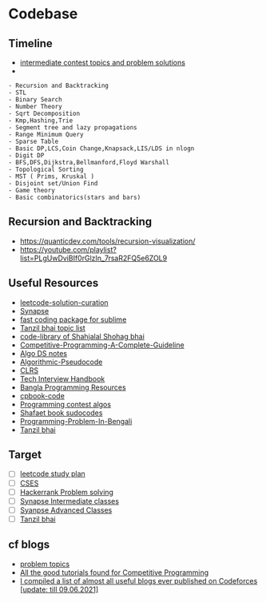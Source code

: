# Codebase
## Timeline

- [intermediate contest topics and problem solutions](https://docs.google.com/spreadsheets/d/1HML2NaADcbG79nyJ9odDd_4UVLFQiKhfNsuCT3Gwj-o/edit#gid=0)
- 

```
- Recursion and Backtracking
- STL
- Binary Search
- Number Theory
- Sqrt Decomposition 
- Kmp,Hashing,Trie
- Segment tree and lazy propagations
- Range Minimum Query
- Sparse Table
- Basic DP,LCS,Coin Change,Knapsack,LIS/LDS in nlogn
- Digit DP 
- BFS,DFS,Dijkstra,Bellmanford,Floyd Warshall
- Topological Sorting
- MST ( Prims, Kruskal ) 
- Disjoint set/Union Find
- Game theory 
- Basic combinatorics(stars and bars) 
```

## Recursion and Backtracking
- https://quanticdev.com/tools/recursion-visualization/
- https://youtube.com/playlist?list=PLgUwDviBIf0rGlzIn_7rsaR2FQ5e6ZOL9


## Useful Resources

- [leetcode-solution-curation](https://github.com/Tahanima/leetcode-solution-curation)
- [Synapse](https://docs.google.com/spreadsheets/d/16DqZGElOw4lm-JP38d-65iZ0FvUhWtuniBxRuCItv4Y/edit#gid=0)
- [fast coding package for sublime](https://github.com/Geek-a-Byte/FastOlympicCoding)
- [Tanzil bhai topic list](https://docs.google.com/spreadsheets/d/1zwXs4FAfK2pYpVSenyLXkoGS0doOpK1xmrVkU3PB36M/edit#gid=270414271)
- [code-library of Shahjalal Shohag bhai](https://github.com/ShahjalalShohag/code-library)
- [Competitive-Programming-A-Complete-Guideline](https://github.com/ShahjalalShohag/Competitive-Programming-A-Complete-Guideline)
- [Algo DS notes](https://github.com/jainaman224/Algo_Ds_Notes)
- [Algorithmic-Pseudocode](https://github.com/Just-A-Visitor/Algorithmic-Pseudocode)
- [CLRS](https://github.com/gzc/CLRS)
- [Tech Interview Handbook](https://github.com/yangshun/tech-interview-handbook)
- [Bangla Programming Resources](https://github.com/sultanoid/bangla-programming-resources)
- [cpbook-code](https://github.com/stevenhalim/cpbook-code)
- [Programming contest algos](https://github.com/Shafaet/Programming-Contest-Algorithms)
- [Shafaet book sudocodes](https://github.com/Shafaet/book-sudocodes)
- [Programming-Problem-In-Bengali](https://github.com/hasancse91/Programming-Problem-In-Bengali)
- [Tanzil bhai](https://docs.google.com/document/d/1os2hfyZWK1nNGlbzZiJA0CSWFfEDgmWXfoVox62xHZk/edit#heading=h.l176m5o8k6i)

## Target

- [ ] [leetcode study plan](https://leetcode.com/study-plan/)
- [ ] [CSES](https://cses.fi/problemset/list/)
- [ ] [Hackerrank Problem solving](https://www.hackerrank.com/domains/data-structures)
- [ ] [Synapse Intermediate classes](https://www.youtube.com/playlist?list=PLcgg4mu-TN21xTr0LwFMw_5UBDrMsoAHA)
- [ ] [Syanpse Advanced Classes](https://www.youtube.com/watch?v=PRQbOEfHxKw&list=PLHPef-9rM5PXGy2QalI8QtjkLli1ekTpD&index=12&ab_channel=Synapse)
- [ ] [Tanzil bhai](https://www.youtube.com/playlist?list=PLLDURmvQUYc_O18kS2Jeql2vLmDXT1AYP)

## cf blogs
- [problem topics](https://codeforces.com/blog/entry/55274)
- [All the good tutorials found for Competitive Programming](https://codeforces.com/blog/entry/57282)
- [I compiled a list of almost all useful blogs ever published on Codeforces [update: till 09.06.2021]](https://codeforces.com/blog/entry/91363)

<!-- ## Target question

- [ ] [ngpc-2019](https://toph.co/problems/contests/ngpc-2019)
- [ ] [ngpc-2019-solve](https://github.com/rebornplusplus/NGPC2019)
- [ ] [ngpc-2015](https://algo.codemarshal.org/contests/ngpc2015)
- [ ] [ngpc-2017](https://algo.codemarshal.org/contests/ngpc2017)
- [ ] [ngpc-2018](https://algo.codemarshal.org/contests/ngpc18)
- [ ] [ncpc-2020](https://algo.codemarshal.org/contests/mist-ncpc-2020)
- [ ] [ncpc-2018](https://algo.codemarshal.org/contests/ncpc18)
- [ ] [ncpc-2017](https://algo.codemarshal.org/contests/ncpc-2017)
- [ ] [ncpc-2016](https://algo.codemarshal.org/contests/ncpc-uap-2016)
- [ ] [ncpc-2014](https://algo.codemarshal.org/contests/bd-ncpc-2014)
- [ ] [ngpc preli 2018](https://algo.codemarshal.org/contests/NGPC18Preli) -->
